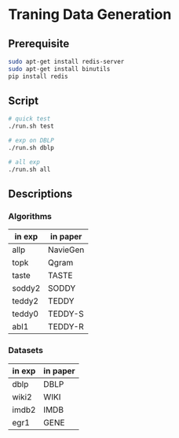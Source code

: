 # Traning Data Generation

## Prerequisite

```bash
sudo apt-get install redis-server
sudo apt-get install binutils
pip install redis
```

## Script

```bash
# quick test
./run.sh test 

# exp on DBLP 
./run.sh dblp

# all exp
./run.sh all
```

## Descriptions

### Algorithms

| in exp | in paper |
|--------|----------|
| allp   | NavieGen |
| topk   | Qgram    |
| taste  | TASTE    |
| soddy2 | SODDY    |
| teddy2 | TEDDY    |
| teddy0 | TEDDY-S  |
| abl1   | TEDDY-R  |

### Datasets

| in exp | in paper |
|--------|----------|
| dblp   |   DBLP   |
| wiki2  |   WIKI   |
| imdb2  |   IMDB   |
| egr1   |   GENE   |
